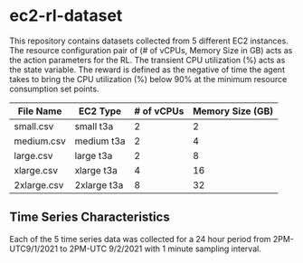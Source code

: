 # ec2-rl-dataset

This repository contains datasets collected from 5 different EC2 instances. The resource configuration pair of (# of vCPUs, Memory Size in GB) acts as the action parameters for the RL. The transient CPU utilization (%) acts as the state variable. The reward is defined as the negative of time the agent takes to bring the CPU utilization (%) below 90% at the minimum resource consumption set points.



 | File Name  | EC2 Type    | # of vCPUs    | Memory Size (GB) |
| ----------- | ----------- | ------------- | -------------- |
| small.csv   | small t3a   |     2         | 2              |
| medium.csv  | medium t3a  |     2         | 4              |
| large.csv   | large t3a   |     2         | 8              |
| xlarge.csv  | xlarge t3a  |     4         | 16             |
| 2xlarge.csv | 2xlarge t3a |     8         | 32             |

## Time Series Characteristics

Each of the 5 time series data was collected for a 24 hour period from 2PM-UTC9/1/2021 to 2PM-UTC 9/2/2021 with 1 minute sampling interval.

